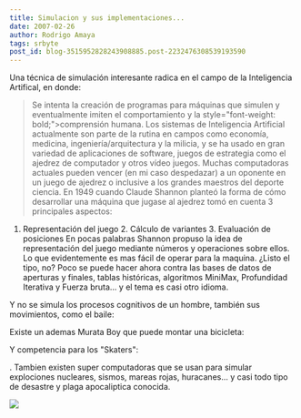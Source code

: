 ```yaml
---
title: Simulacion y sus implementaciones...
date: 2007-02-26
author: Rodrigo Amaya
tags: srbyte
post_id: blog-3515952828243908885.post-2232476308539193590
---
```


Una técnica de simulación interesante radica en el campo de la Inteligencia Artifical, en donde:

> Se intenta la creación de programas para
> máquinas que simulen y eventualmente imiten el comportamiento y la style="font-weight: bold;">comprensión humana.
Los sistemas de Inteligencia Artificial actualmente son parte de la rutina en campos como economía, medicina, ingeniería/arquitectura y la milicia, y se ha usado en gran variedad de aplicaciones de software, juegos de estrategia como el ajedrez de computador y otros vídeo juegos. Muchas computadoras actuales pueden vencer (en mi caso despedazar) a un oponente en un juego de ajedrez o inclusive a los grandes maestros del deporte ciencia. En 1949 cuando Claude Shannon planteó la forma de cómo desarrollar una máquina que jugase al ajedrez tomó en cuenta 3 principales aspectos:

1. Representación del juego 2. Cálculo de variantes 3. Evaluación de posiciones En pocas palabras Shannon propuso la idea de representación del juego mediante números y operaciones sobre ellos. Lo que evidentemente es mas fácil de operar para la maquina. ¿Listo el tipo, no? Poco se puede hacer ahora contra las bases de datos de aperturas y finales, tablas históricas, algoritmos MiniMax, Profundidad Iterativa y Fuerza bruta... y el tema es casi otro idioma.

Y no se simula los procesos cognitivos de un hombre, también sus movimientos, como el baile:

Existe un ademas Murata Boy que puede montar una bicicleta:

Y competencia para los "Skaters":

. Tambien existen super computadoras que se usan para simular explociones nucleares, sismos, mareas rojas, huracanes... y casi todo tipo de desastre y plaga apocaliptica conocida.

[![](http://bp1.blogger.com/_ayvorITawE4/ReMShOa0W-I/AAAAAAAAAJk/tmU2BaQzFsg/s400/mitch1.jpg)](http://bp1.blogger.com/_ayvorITawE4/ReMShOa0W-I/AAAAAAAAAJk/tmU2BaQzFsg/s1600-h/mitch1.jpg)